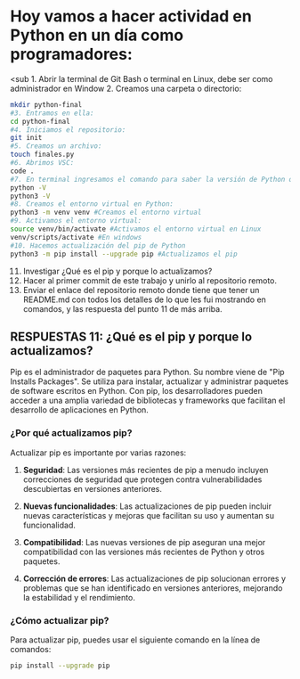 # Hoy vamos a hacer actividad en Python en un día como programadores:

<sub 1. Abrir la terminal de Git Bash o terminal en Linux, debe ser como administrador en Window
2. Creamos una carpeta o directorio: </sub>

```sh
mkdir python-final
#3. Entramos en ella:
cd python-final
#4. Iniciamos el repositorio:
git init
#5. Creamos un archivo:
touch finales.py
#6. Abrimos VSC:
code .
#7. En terminal ingresamos el comando para saber la versión de Python que tenemos instalada:
python -V
python3 -V
#8. Creamos el entorno virtual en Python:
python3 -m venv venv #Creamos el entorno virtual
#9. Activamos el entorno virtual:
source venv/bin/activate #Activamos el entorno virtual en Linux
venv/scripts/activate #En windows
#10. Hacemos actualización del pip de Python
python3 -m pip install --upgrade pip #Actualizamos el pip
```

11. Investigar ¿Qué es el pip y porque lo actualizamos?
12. Hacer al primer commit de este trabajo y unirlo al repositorio remoto.
13. Enviar el enlace del repositorio remoto donde tiene que tener un README.md con todos los detalles de lo que les fui mostrando en comandos, y las respuesta del punto 11 de más arriba.


 ## RESPUESTAS 11: ¿Qué es el pip y porque lo actualizamos?
Pip es el administrador de paquetes para Python. Su nombre viene de "Pip Installs Packages". Se utiliza para instalar, actualizar y administrar paquetes de software escritos en Python. Con pip, los desarrolladores pueden acceder a una amplia variedad de bibliotecas y frameworks que facilitan el desarrollo de aplicaciones en Python.

### ¿Por qué actualizamos pip?
Actualizar pip es importante por varias razones:

1. **Seguridad**: Las versiones más recientes de pip a menudo incluyen correcciones de seguridad que protegen contra vulnerabilidades descubiertas en versiones anteriores.

2. **Nuevas funcionalidades**: Las actualizaciones de pip pueden incluir nuevas características y mejoras que facilitan su uso y aumentan su funcionalidad.

3. **Compatibilidad**: Las nuevas versiones de pip aseguran una mejor compatibilidad con las versiones más recientes de Python y otros paquetes.

4. **Corrección de errores**: Las actualizaciones de pip solucionan errores y problemas que se han identificado en versiones anteriores, mejorando la estabilidad y el rendimiento.

### ¿Cómo actualizar pip?
Para actualizar pip, puedes usar el siguiente comando en la línea de comandos:

```bash
pip install --upgrade pip
```
